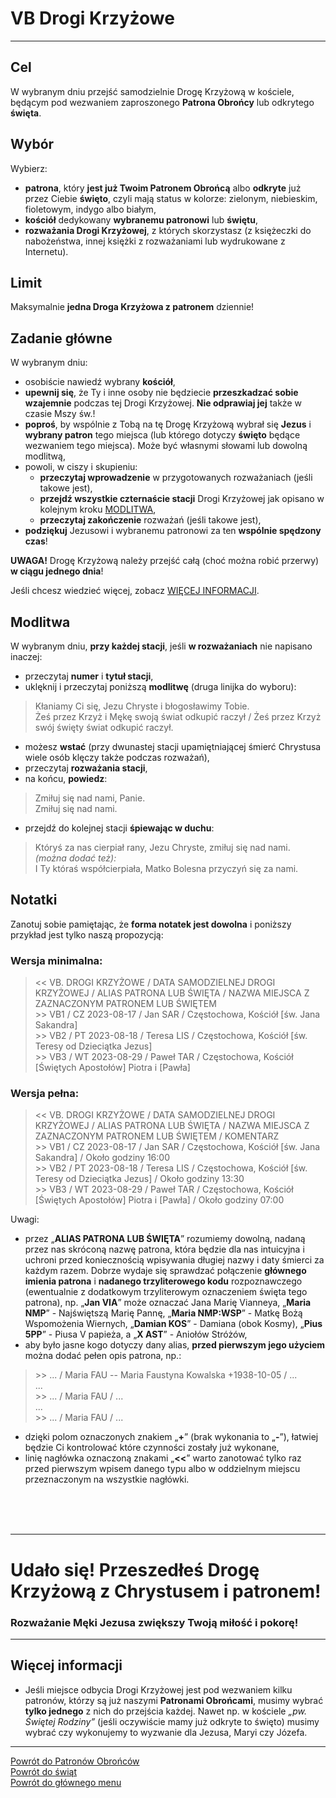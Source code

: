 # <span class="status status-list"><span class="status status-list">VB</span>  Drogi Krzyżowe</span>
---
## Cel
W <span class="selected-day-info">wybranym dniu</span> przejść samodzielnie Drogę Krzyżową w kościele, będącym pod wezwaniem zaproszonego **Patrona Obrońcy** lub odkrytego **święta**.
## Wybór
Wybierz:
- **patrona**, który **jest już Twoim Patronem Obrońcą** albo **odkryte** już przez Ciebie **święto**, czyli mają status w kolorze: <span class="status status-green">zielonym</span>, <span class="status status-blue">niebieskim</span>, <span class="status status-violet">fioletowym</span>, <span class="status status-indigo">indygo</span> albo <span class="status status-white">białym</span>,
- **kościół** dedykowany **wybranemu patronowi** lub **świętu**,
- **rozważania Drogi Krzyżowej**, z których skorzystasz (z księżeczki do nabożeństwa, innej księżki z rozważaniami lub wydrukowane z Internetu).
## Limit
  Maksymalnie **jedna Droga Krzyżowa z patronem** dziennie!
## Zadanie główne
W <span class="selected-day-info">wybranym dniu</span>:
- osobiście nawiedź wybrany **kościół**,
- **upewnij się**, że Ty i inne osoby nie będziecie **przeszkadzać sobie wzajemnie** podczas tej Drogi Krzyżowej. **Nie odprawiaj jej** także w czasie Mszy św.!
- **poproś**, by wspólnie z Tobą na tę Drogę Krzyżową wybrał się **Jezus** i **wybrany patron** tego miejsca (lub którego dotyczy **święto** będące wezwaniem tego miejsca). Może być własnymi słowami lub dowolną modlitwą,
- powoli, w ciszy i skupieniu:
    - **przeczytaj wprowadzenie** w przygotowanych rozważaniach (jeśli takowe jest),
    - **przejdź wszystkie czternaście stacji** Drogi Krzyżowej jak opisano w kolejnym kroku [MODLITWA](#drogi-krzyzowe-modlitwa),
    - **przeczytaj zakończenie** rozważań (jeśli takowe jest),
- **podziękuj** Jezusowi i wybranemu patronowi za ten **wspólnie spędzony czas**!

**UWAGA!** Drogę Krzyżową należy przejść całą (choć można robić przerwy) **w ciągu jednego dnia**!

Jeśli chcesz wiedzieć więcej, zobacz [WIĘCEJ INFORMACJI](#drogi-krzyzowe-wiecej-informacji).
## <span id="drogi-krzyzowe-modlitwa">Modlitwa</span>
W <span class="selected-day-info">wybranym dniu</span>, **przy każdej stacji**, jeśli **w rozważaniach** nie napisano inaczej:
- przeczytaj **numer** i **tytuł stacji**,
- uklęknij i przeczytaj poniższą **modlitwę** (druga linijka do wyboru):
> Kłaniamy Ci się, Jezu Chryste i błogosławimy Tobie.  
> Żeś przez Krzyż i Mękę swoją świat odkupić raczył / Żeś przez Krzyż swój święty świat odkupić raczył.
- możesz **wstać** (przy dwunastej stacji upamiętniającej śmierć Chrystusa wiele osób klęczy także podczas rozważań),
- przeczytaj **rozważania stacji**,
- na końcu, **powiedz**:
> Zmiłuj się nad nami, Panie.  
> Zmiłuj się nad nami.
- przejdź do kolejnej stacji **śpiewając w duchu**:
> Któryś za nas cierpiał rany, Jezu Chryste, zmiłuj się nad nami.  
> _(można dodać też):_  
> I Ty któraś współcierpiała, Matko Bolesna przyczyń się za nami.
## Notatki
Zanotuj sobie pamiętając, że **forma notatek jest dowolna** i poniższy przykład jest tylko naszą propozycją:
### Wersja minimalna:
> \<\< VB. DROGI KRZYŻOWE / DATA SAMODZIELNEJ DROGI KRZYŻOWEJ / ALIAS PATRONA LUB ŚWIĘTA / NAZWA MIEJSCA Z ZAZNACZONYM PATRONEM LUB ŚWIĘTEM  
> \>\> VB1 / CZ 2023-08-17 / Jan SAR / Częstochowa, Kościół [św. Jana Sakandra]  
> \>\> VB2 / PT 2023-08-18 / Teresa LIS / Częstochowa, Kościół [św. Teresy od Dzieciątka Jezus]  
> \>\> VB3 / WT 2023-08-29 / Paweł TAR / Częstochowa, Kościół [Świętych Apostołów] Piotra i [Pawła]
### Wersja pełna:
> \<\< VB. DROGI KRZYŻOWE / DATA SAMODZIELNEJ DROGI KRZYŻOWEJ / ALIAS PATRONA LUB ŚWIĘTA / NAZWA MIEJSCA Z ZAZNACZONYM PATRONEM LUB ŚWIĘTEM / KOMENTARZ  
> \>\> VB1 / CZ 2023-08-17 / Jan SAR / Częstochowa, Kościół [św. Jana Sakandra] / Około godziny 16:00  
> \>\> VB2 / PT 2023-08-18 / Teresa LIS / Częstochowa, Kościół [św. Teresy od Dzieciątka Jezus] / Około godziny 13:30  
> \>\> VB3 / WT 2023-08-29 / Paweł TAR / Częstochowa, Kościół [Świętych Apostołów] Piotra i [Pawła] / Około godziny 07:00

Uwagi:
- przez „**ALIAS PATRONA LUB ŚWIĘTA**” rozumiemy dowolną, nadaną przez nas skróconą nazwę patrona, która będzie dla nas intuicyjna i uchroni przed koniecznością wpisywania długiej nazwy i daty śmierci za każdym razem. Dobrze wydaje się sprawdzać połączenie **głównego imienia patrona** i **nadanego trzyliterowego kodu** rozpoznawczego (ewentualnie z dodatkowym trzyliterowym oznaczeniem święta tego patrona), np. „**Jan VIA**” może oznaczać Jana Marię Vianneya, „**Maria NMP**” - Najświętszą Marię Pannę, „**Maria NMP:WSP**” - Matkę Bożą Wspomożenia Wiernych, „**Damian KOS**” - Damiana (obok Kosmy), „**Pius 5PP**” - Piusa V papieża, a „**X AST**” - Aniołów Stróżów,
- aby było jasne kogo dotyczy dany alias, **przed pierwszym jego użyciem** można dodać pełen opis patrona, np.:
> \>\> ... / Maria FAU -- Maria Faustyna Kowalska +1938-10-05 / ...  
> ...  
> \>\> ... / Maria FAU / ...  
> ...  
> \>\> ... / Maria FAU / ...
- dzięki polom oznaczonych znakiem „**+**” (brak wykonania to „**-**”), łatwiej będzie Ci kontrolować które czynności zostały już wykonane,
- linię nagłówka oznaczoną znakami „**<<**” warto zanotować tylko raz przed pierwszym wpisem danego typu albo w oddzielnym miejscu przeznaczonym na wszystkie nagłówki.
<br />
<br />
<br />

---
# Udało się! Przeszedłeś Drogę Krzyżową z Chrystusem i patronem!
### Rozważanie Męki Jezusa zwiększy Twoją miłość i pokorę!
---

## <span id="drogi-krzyzowe-wiecej-informacji">Więcej informacji</span>
- Jeśli miejsce odbycia Drogi Krzyżowej jest pod wezwaniem kilku patronów, którzy są już naszymi **Patronami Obrońcami**, musimy wybrać **tylko jednego** z nich do przejścia każdej. Nawet np. w kościele _„pw. Świętej Rodziny”_ (jeśli oczywiście mamy już odkryte to święto) musimy wybrać czy wykonujemy to wyzwanie dla Jezusa, Maryi czy Józefa.

---
[Powrót do Patronów Obrońców](patroni_obroncy.md)  
[Powrót do świąt](swieta.md)  
[Powrót do głównego menu](index.md)
